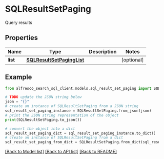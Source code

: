 # SQLResultSetPaging

Query results

## Properties

Name | Type | Description | Notes
------------ | ------------- | ------------- | -------------
**list** | [**SQLResultSetPagingList**](SQLResultSetPagingList.md) |  | [optional] 

## Example

```python
from alfresco_search_sql_client.models.sql_result_set_paging import SQLResultSetPaging

# TODO update the JSON string below
json = "{}"
# create an instance of SQLResultSetPaging from a JSON string
sql_result_set_paging_instance = SQLResultSetPaging.from_json(json)
# print the JSON string representation of the object
print(SQLResultSetPaging.to_json())

# convert the object into a dict
sql_result_set_paging_dict = sql_result_set_paging_instance.to_dict()
# create an instance of SQLResultSetPaging from a dict
sql_result_set_paging_from_dict = SQLResultSetPaging.from_dict(sql_result_set_paging_dict)
```
[[Back to Model list]](../README.md#documentation-for-models) [[Back to API list]](../README.md#documentation-for-api-endpoints) [[Back to README]](../README.md)



